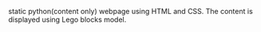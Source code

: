 static python(content only) webpage using HTML and CSS. The content is displayed using Lego blocks model.
